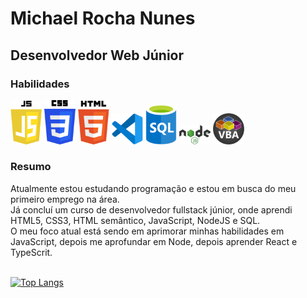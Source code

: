 <h1>Michael Rocha Nunes</h1>

<div>
  <h2>Desenvolvedor Web Júnior</h2>
  <section>
    <h3>Habilidades</h3>
    <img src="https://github.com/michaelrn2288/michaelrn2288/blob/main/icons/javascript.png" width="50px">
    <img src="https://github.com/michaelrn2288/michaelrn2288/blob/main/icons/css3.png" width="50px">
    <img src="https://github.com/michaelrn2288/michaelrn2288/blob/main/icons/html5.png" width="50px">
    <img src="https://github.com/michaelrn2288/michaelrn2288/blob/main/icons/vscode.png" width="50px">
    <img src="https://github.com/michaelrn2288/michaelrn2288/blob/main/icons/sql.png" width="50px">
    <img src="https://github.com/michaelrn2288/michaelrn2288/blob/main/icons/nodejs.png" width="50px">
    <img src="https://github.com/michaelrn2288/michaelrn2288/blob/main/icons/vba.png" width="50px">
  </section>

</div>

<section>
  <h3>Resumo</h3>
  <article>
    Atualmente estou estudando programação e estou em busca do meu primeiro emprego na área.<br>
    Já concluí um curso de desenvolvedor fullstack júnior, onde aprendi HTML5, CSS3, HTML semântico, JavaScript, NodeJS e SQL.<br>
    O meu foco atual está sendo em aprimorar minhas habilidades em JavaScript, depois me aprofundar em Node, depois aprender React e TypeScrit.
  </article>
</section>
<br>

[![Top Langs](https://github-readme-stats.vercel.app/api/top-langs/?username=michaelrn2288)](https://github.com/michaelrn2288/github-readme-stats)
